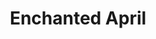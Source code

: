 ---
title: Enchanted April
year: 1931
opening_date: 1931-03-31
closing_date: 
layout: productions
image:
image_caption:
image_credit:
playbill:
category:
Theatre: Theatre Jacksonville
cast:
  Lady Caroline Dester: Elizabeth Edwards
  Thomas Briggs: Elliott Adams
  Mellersh Wilkins: Harry T. Gray
  Rose Arbuthnot: Katherine Adams
  Lotty Wilkins: Louise Twitty
  Franceska: Maude L. Bowie
  Mrs. William Fisher: Mrs. E.H. Seabrook
  Ferdinand Arundel: Philip S. May
crew:
  Director: Jeannette Grether Borum
understudies:
orchestra:
external_links:
---